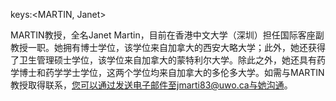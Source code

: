 keys:<MARTIN, Janet>


MARTIN教授，全名Janet Martin，目前在香港中文大学（深圳）担任国际客座副教授一职。她拥有博士学位，该学位来自加拿大的西安大略大学；此外，她还获得了卫生管理硕士学位，该学位来自加拿大的蒙特利尔大学。除此之外，她还具有药学博士和药学学士学位，这两个学位均来自加拿大的多伦多大学。如需与MARTIN教授取得联系，您可以通过发送电子邮件至jmarti83@uwo.ca与她沟通。